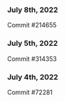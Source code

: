 ### July 8th, 2022

Commit #214655

### July 5th, 2022

Commit #314353


### July 4th, 2022

Commit #72281
